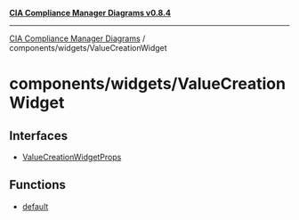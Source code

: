 [**CIA Compliance Manager Diagrams v0.8.4**](../../../README.md)

***

[CIA Compliance Manager Diagrams](../../../modules.md) / components/widgets/ValueCreationWidget

# components/widgets/ValueCreationWidget

## Interfaces

- [ValueCreationWidgetProps](interfaces/ValueCreationWidgetProps.md)

## Functions

- [default](functions/default.md)
